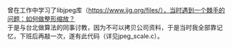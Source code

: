 曾在工作中学习了libjpeg库（https://www.ijg.org/files/），当时遇到一个棘手的问题：如何做整形缩放？  
于是与台北做算法的同事讨教，因为不可以拷贝公司资料，于是当时我全部靠记忆，下班后再敲一次，遂有此代码（详见jpeg_scale.c）。
